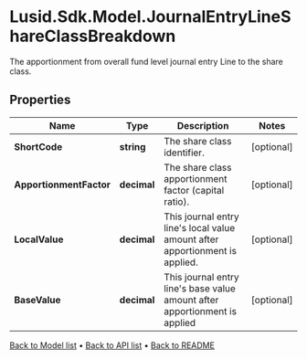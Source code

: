 # Lusid.Sdk.Model.JournalEntryLineShareClassBreakdown
The apportionment from overall fund level journal entry Line to the share class.

## Properties

Name | Type | Description | Notes
------------ | ------------- | ------------- | -------------
**ShortCode** | **string** | The share class identifier. | [optional] 
**ApportionmentFactor** | **decimal** | The share class apportionment factor (capital ratio). | [optional] 
**LocalValue** | **decimal** | This journal entry line&#39;s local value amount after apportionment is applied. | [optional] 
**BaseValue** | **decimal** | This journal entry line&#39;s base value amount after apportionment is applied | [optional] 

[Back to Model list](../README.md#documentation-for-models) &#8226; [Back to API list](../README.md#documentation-for-api-endpoints) &#8226; [Back to README](../README.md)

